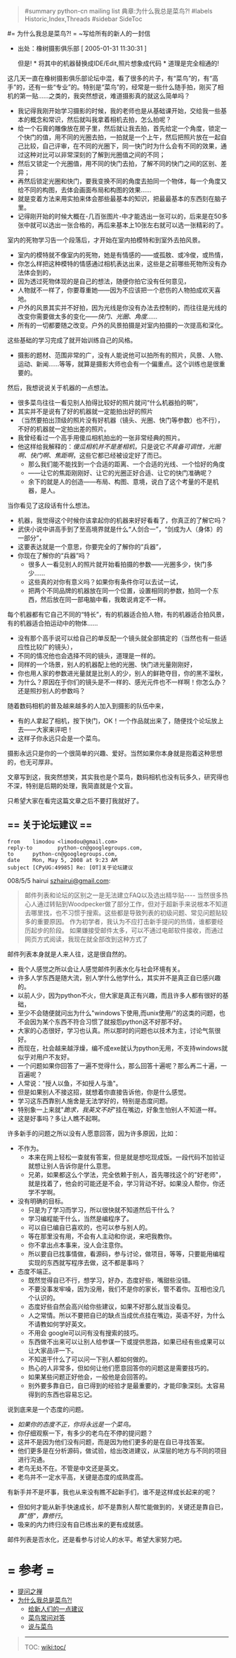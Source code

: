 >#summary python-cn mailing list 典章:为什么我总是菜鸟?!
>#labels Historic,Index,Threads
>#sidebar SideToc

#= 为什么我总是菜鸟?! =
~写给所有的新人的一封信
 * 出处：橡树摄影俱乐部 [ 2005-01-31 11:30:31 ]


    但是!
        * 将其中的机器替换成IDE/Edit,照片想象成代码
        * 道理是完全相通的!


 
这几天一直在橡树摄影俱乐部论坛中混，看了很多的片子，有“菜鸟”的，有“高手”的，还有一些“专业”的。特别是“菜鸟”的，经常是一些什么随手拍，刚买了相机的第一贴……之类的，我突然想说，难道摄影真的就这么简单吗？

 - 我记得我刚开始学习摄影的时候，我的老师也是从基础课开始，交给我一些基本的概念和常识，然后就叫我拿着相机去拍，怎么拍呢？
 - 给一个石膏的雕像放在房子里，然后就让我去拍，首先给定一个角度，锁定一个快门的值，用不同的光圈去拍，一拍就是一个上午，然后把照片放在一起自己比较，自己评审，在不同的光圈下，同一快门时为什么会有不同的效果，通过这种对比可以非常深刻的了解到光圈值之间的不同；
 - 然后又锁定一个光圈值，用不同的快门去拍，了解不同的快门之间的区别、差异；
 - 再然后锁定光圈和快门，要我变换不同的角度去拍同一个物体，每一个角度又给不同的构图，去体会画面布局和构图的效果……
 - 就是变着方法来用实拍来体会那些最基本的知识，把最最基本的东西刻在脑子里。
 - 记得刚开始的时候大概在-几百张图片-中才能选出一张可以的，后来是在50多张中就可以选出一张合格的，再后来基本上10张左右就可以选一张精彩的了。

室内的死物学习告一个段落后，才开始在室内拍模特和到室外去拍风景。

 * 室内的模特就不像室内的死物，她是有情感的——或孤敖、或冷俊，或热情，
 * 你怎么样把这种模特的情感通过相机表达出来，这些是之前哪些死物所没有办法体会到的，
 * 因为透过死物体现的是自己的想法，随便你拍它没有任何意见，
 * 人物就不一样了，你要尊重她——因为不应该把一个悲伤的人物拍成欢天喜地。
 * 户外的风景其实并不好拍，因为光线是你没有办法去控制的，而往往是光线的改变你需要做太多的变化——*快门、光圈、角度……*
 * 所有的一切都要随之改变。户外的风景拍摄是对室内拍摄的一次提高和深化。

这些基础的学习完成了就开始训练自己的风格。

 * 摄影的题材、范围非常的广，没有人能说他可以拍所有的照片，风景、人物、运动、新闻……等等，就算是摄影大师也会有一个偏重点。这个训练也是很重要的。


然后，我想说说关于机器的一点想法。

 * 很多菜鸟往往一看见别人拍得比较好的照片就问“什么机器拍的啊”，
 * 其实并不是说有了好的机器就一定能拍出好的照片
 * （当然要拍出顶级的照片没有好机器（镜头、光圈、快门等参数）也不行），不好的机器就一定拍出差的照片。
 * 我曾经看过一个高手用傻瓜相机拍出的一张非常经典的照片。
 * 他这样给我解释的：*傻瓜相机并不是差相机*，只是说它*不具备可调性，光圈啊、快门啊、焦距啊*，这些它都已经被设定好了而已。
    * 那么我们能不能找到一个合适的距离、一个合适的光线、一个恰好的角度
    * ——让它的焦距刚刚好、让它的光圈正好合适、让它的快门准确呢？
    * 余下的就是人的创造——布局、构图、意境，说白了这个考量的不是机器，是人。

当你看见了这段话有什么想法。

 * 机器，我觉得这个时候你该拿起你的机器来好好看看了，你真正的了解它吗？
 * 武侠小说中讲高手到了至高境界就是什么“人剑合一”，“剑成为人（身体）的一部分”，
 * 这要表达就是一个意思，你要完全的了解你的“兵器”，
 * 你现在了解你的“兵器”吗？
    * 很多人一看见别人的照片就开始看拍摄的参数——光圈多少，快门多少……
    * 这些真的对你有意义吗？如果你有条件你可以去试一试，
    * 把两个不同品牌的机器放在同一个位置，设置相同的参数，拍同一个东西，然后放在同一部电脑中看，我敢说肯定不一样。

每个机器都有它自己不同的“特长”，有的机器适合拍人物，有的机器适合拍风景，有的机器适合拍运动中的物体……

 * 没有那个高手说可以给自己的单反配一个镜头就全部搞定的（当然也有一些适应性比较广的镜头），
 * 不同的情况他也会选择不同的镜头，道理是一样的。
 * 同样的一个场景，别人的机器配上他的光圈、快门进光量刚刚好，
 * 你也用人家的参数进光量就是比别人的少，别人的鲜艳夺目，你的黑不溜秋，
 * 为什么？原因在于你们的镜头是不一样的、感光元件也不一样啊！你怎么办？还是照抄别人的参数吗？

随着数码相机的普及越来越多的人加入到摄影的队伍中来，

 * 有的人拿起了相机，按下快门，OK！一个作品就出来了，随便找个论坛放上去——大家来评吧！
 * 这样子你永远只会是一个菜鸟。

摄影永远只是你的一个很简单的兴趣、爱好。当然如果你本身就是抱着这种思想的，也无可厚非。


文章写到这，我突然想笑，其实我也是个菜鸟，数码相机也没有玩多久，研究得也不深，特别是后期的处理，我简直就是个文盲。

只希望大家在看完这篇文章之后不要打我就好了。

## == 关于论坛建议 ==

    from    limodou <limodou@gmail.com>
    reply-to        python-cn@googlegroups.com,
    to      python-cn@googlegroups.com,
    date    Mon, May 5, 2008 at 9:23 AM
    subject [CPyUG:49985] Re: [OT]关于论坛建议

008/5/5 hairui <szhairui@gmail.com>:

> 邮件列表和论坛的区别之一是无法建立FAQ以及选出精华贴----
> 当然很多热心人通过转贴到Woodpecker做了部分工作，但对于超新手来说根本不知道
> 去哪里找，也不习惯于搜索。这些都是导致列表的初级问题、常见问题贴较多的重要原因。
> 作为初学者，我认为不应打击新手提问的热情，谁都要经历起步的阶段。
> 如果嫌接受邮件太多，可以不通过电邮软件接收，而通过网页方式阅读，我现在就全部改到这种方式了
>

邮件列表本身就是人来人往，这是很自然的。

 * 我个人感觉之所以会让人感觉邮件列表水化与社会环境有关。
 * 许多人学东西是随大流，别人学什么他学什么，其实并不是真正自已感兴趣的。
 * 以前人少，因为python不火，但大家是真正有兴趣，而且许多人都有很好的基础，
  * 至少不会随便就问出为什么"windows下使用\,而unix使用/"的这类的问题，也不会因为某个东西不符合习惯了就报怨python这不好那不好。
 * 大家的心态很好，学习也认真。所以那时的问题也以技术为主，讨论气氛很好。
 * 而现在，社会越来越浮燥，编不成exe就认为python无用，不支持windows就似乎对用户不友好。
 * 一个问题如果你回答了一遍不觉得什么，那么回答十遍呢？那么再二十遍，一百遍呢？
 * 人常说："授人以鱼，不如授人与渔"。
  * 但是如果别人不接这招，就想着你直接告诉他，你是什么感觉。
  * 学习这东西靠别人施舍是无法学好的，特别是态度问题。
  * 特别象一上来就"*跪求，我英文不好*"挂在嘴边，好象生怕别人不知道一样。
  * 这是好事吗？多让人瞧不起啊。


许多新手的问题之所以没有人愿意回答，因为许多原因，比如：

- 不作为。
    * 本来在网上轻松一查就有答案，但是就是想吃现成饭。一段代码不加验证就想让别人告诉你是什么意思。
    * 兄弟，如果都这么个学法，完全依赖于别人，首先哪找这个的"好老师"，就是找着了，他会的可能还是不会，学习背动不好。如果没人帮你，你还学不学啊。
-  没有明确的目标。
    * 只是为了学习而学习，所以很快就不知道然后干什么？
    * 学习编程能干什么，当然是编程序了。
    * 可以自已编自已喜欢的，也可以参与别人的。
    * 等在那里没有用，不会有人主动和你说，来吧我教你。
    * 你不拿出点本事来，没人会注意你。
    * 所以要自已找事情做，看源码，参与讨论，做项目，等等，只要能用编程实现的东西就写程序去做，这不都是事吗？
- 态度不端正。
    * 既然觉得自已不行，想学习，好办，态度好些，嘴甜些没错。
    * 不要没事发牢噪，因为没用，我们不是你的家长，管不着你。互相也没几个认识的。
    * 态度好些自然会高兴给你些建议，如果不好那么就当没看见。
    * 人之常情。所以不要把自已的缺点当成优点挂在嘴边，英语不好，为什么不请教如何学好英文。
    * 不用会 google可以问有没有搜索的技巧。
    * 东西做不出来可以让别人给参谋一下或提供思路，如果已经有些成果可以让大家品评一下。
    * 不知道干什么了可以问一下别人都如何做的。
    * 热心的人非常多，但如何让他们愿意回答你的问题这是需要技巧的。
    * 如果某些问题正好他会，一般他是会回答的。
    * 别外要多靠自已，自已得到的经验才是最重要的，才能印象深刻。太容易得到的东西也容易忘记。

说到底来是一个态度的问题。

 * *如果你的态度不正，你将永远是一个菜鸟。*
 * 你仔细观察一下，有多少的老鸟在不停的提问题？
 * 这并不是因为他们没有问题，而是因为他们更多的是在自已寻找答案。
 * 他们更多是在分析源码，做试验，给出改进建议，从深层的地方与不同的项目进行沟通。
 * 老鸟无处不在。不管是中文还是英文。
 * 老鸟并不一定水平高，关键是态度的成熟度高。

有新手并不是坏事，我也从来没有瞧不起新手们，谁不是这样成长起来的呢？

 * 但如何才能从新手快速成长，却不是靠别人帮忙能做到的，关键还是靠自已，*靠"悟"，靠修行*。
 * 吸来的内力终归没有自已练出来的更有成就感。

邮件列表是否水化，还是看参与讨论人的水平。希望大家努力吧。

 


# = 参考 =

- [提问之禅](ZenForAsk.html)
- [为什么我总是菜鸟?!](FreshWhyForever.html)
  + [给新人们的一点建议](FreshSuggestFor.html)
  + [菜鸟常问对答](FreshbirdFaq.html)
  + [说与菜鸟](FreshProposeFor.html)

> ----
> TOC: <wiki:toc/>

